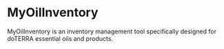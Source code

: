 # MyOilInventory
MyOilInventory is an inventory management tool specifically designed for doTERRA essential oils and products.
